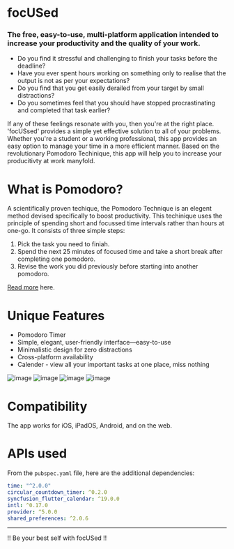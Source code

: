 # focUSed #

### The free, easy-to-use, multi-platform application intended to increase your productivity and the quality of your work.

- Do you find it stressful and challenging to finish your tasks before the deadline? 
- Have you ever spent hours working on something only to realise that the output is not as per your expectations?
- Do you find that you get easily derailed from your target by small distractions?
- Do you sometimes feel that you should have stopped procrastinating and completed that task earlier?

If any of these feelings resonate with you, then you're at the right place. 'focUSsed' provides a simple yet effective solution to all of your problems. 
Whether you're a student or a working professional, this app provides an easy option to manage your time in a more efficient manner.
Based on the revolutionary Pomodoro Techinique, this app will help you to increase your producitivty at work manyfold.

# What is Pomodoro? # 

A scientifically proven techique, the Pomodoro Technique is an elegent method devised specifically to boost productivity. 
This techinique uses the principle of spending short and focussed time intervals rather than hours at one-go. It consists of three simple steps:

1) Pick the task you need to finiah.
2) Spend the next 25 minutes of focused time and take a short break after completing one pomodoro.
3) Revise the work you did previously before starting into another pomodoro.

[Read more](<https://francescocirillo.com/pages/pomodoro-technique>) here.

# Unique Features #

- Pomodoro Timer
- Simple, elegant, user-friendly interface—easy-to-use
- Minimalistic design for zero distractions
- Cross-platform availability
- Calender - view all your important tasks at one place, miss nothing

![image](https://user-images.githubusercontent.com/84906543/120103912-8a415480-c16f-11eb-9318-f22719b770ed.png)
![image](https://user-images.githubusercontent.com/84906543/120103986-e0ae9300-c16f-11eb-97b2-69125bfb620d.png)
![image](https://user-images.githubusercontent.com/84906543/120104007-fcb23480-c16f-11eb-8081-c388049e7864.png)
![image](https://user-images.githubusercontent.com/84906543/120104010-00de5200-c170-11eb-9702-21751855da54.png)


# Compatibility

The app works for iOS, iPadOS, Android, and on the web. 

# APIs used

From the `pubspec.yaml` file, here are the additional dependencies:

```yaml
time: "^2.0.0"  
circular_countdown_timer: ^0.2.0
syncfusion_flutter_calendar: ^19.0.0
intl: ^0.17.0
provider: ^5.0.0
shared_preferences: ^2.0.6
```

----

!! Be your best self with focUSed !!

